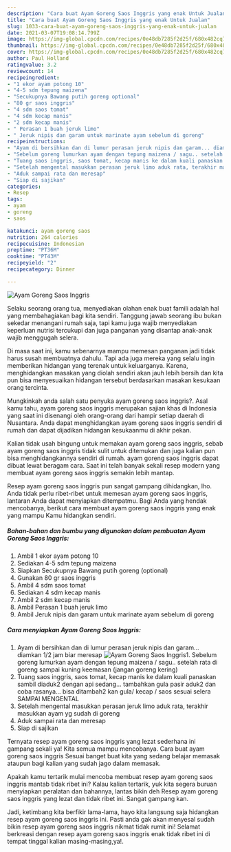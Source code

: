 ```yaml
---
description: "Cara buat Ayam Goreng Saos Inggris yang enak Untuk Jualan"
title: "Cara buat Ayam Goreng Saos Inggris yang enak Untuk Jualan"
slug: 1033-cara-buat-ayam-goreng-saos-inggris-yang-enak-untuk-jualan
date: 2021-03-07T19:08:14.799Z
image: https://img-global.cpcdn.com/recipes/0e48db7285f2d25f/680x482cq70/ayam-goreng-saos-inggris-foto-resep-utama.jpg
thumbnail: https://img-global.cpcdn.com/recipes/0e48db7285f2d25f/680x482cq70/ayam-goreng-saos-inggris-foto-resep-utama.jpg
cover: https://img-global.cpcdn.com/recipes/0e48db7285f2d25f/680x482cq70/ayam-goreng-saos-inggris-foto-resep-utama.jpg
author: Paul Holland
ratingvalue: 3.2
reviewcount: 14
recipeingredient:
- "1 ekor ayam potong 10"
- "4-5 sdm tepung maizena"
- "Secukupnya Bawang putih goreng optional"
- "80 gr saos inggris"
- "4 sdm saos tomat"
- "4 sdm kecap manis"
- "2 sdm kecap manis"
- " Perasan 1 buah jeruk limo"
- " Jeruk nipis dan garam untuk marinate ayam sebelum di goreng"
recipeinstructions:
- "Ayam di bersihkan dan di lumur perasan jeruk nipis dan garam... diamkan 1/2 jam biar meresap"
- "Sebelum goreng lumurkan ayam dengan tepung maizena / sagu.. setelah rata di goreng sampai kuning keemasan (jangan goreng kering)"
- "Tuang saos inggris, saos tomat, kecap manis ke dalam kuali panaskan sambil diaduk2 dengan api sedang... tambahkan gula pasir aduk2 dan coba rasanya... bisa ditambah2 kan gula/ kecap / saos sesuai selera SAMPAI MENGENTAL"
- "Setelah mengental masukkan perasan jeruk limo aduk rata, terakhir masukkan ayam yg sudah di goreng"
- "Aduk sampai rata dan meresap"
- "Siap di sajikan"
categories:
- Resep
tags:
- ayam
- goreng
- saos

katakunci: ayam goreng saos 
nutrition: 264 calories
recipecuisine: Indonesian
preptime: "PT36M"
cooktime: "PT43M"
recipeyield: "2"
recipecategory: Dinner

---
```



![Ayam Goreng Saos Inggris](https://img-global.cpcdn.com/recipes/0e48db7285f2d25f/680x482cq70/ayam-goreng-saos-inggris-foto-resep-utama.jpg)

Selaku seorang orang tua, menyediakan olahan enak buat famili adalah hal yang membahagiakan bagi kita sendiri. Tanggung jawab seorang ibu bukan sekedar menangani rumah saja, tapi kamu juga wajib menyediakan keperluan nutrisi tercukupi dan juga panganan yang disantap anak-anak wajib menggugah selera.

Di masa  saat ini, kamu sebenarnya mampu memesan panganan jadi tidak harus susah membuatnya dahulu. Tapi ada juga mereka yang selalu ingin memberikan hidangan yang terenak untuk keluarganya. Karena, menghidangkan masakan yang diolah sendiri akan jauh lebih bersih dan kita pun bisa menyesuaikan hidangan tersebut berdasarkan masakan kesukaan orang tercinta. 



Mungkinkah anda salah satu penyuka ayam goreng saos inggris?. Asal kamu tahu, ayam goreng saos inggris merupakan sajian khas di Indonesia yang saat ini disenangi oleh orang-orang dari hampir setiap daerah di Nusantara. Anda dapat menghidangkan ayam goreng saos inggris sendiri di rumah dan dapat dijadikan hidangan kesukaanmu di akhir pekan.

Kalian tidak usah bingung untuk memakan ayam goreng saos inggris, sebab ayam goreng saos inggris tidak sulit untuk ditemukan dan juga kalian pun bisa menghidangkannya sendiri di rumah. ayam goreng saos inggris dapat dibuat lewat beragam cara. Saat ini telah banyak sekali resep modern yang membuat ayam goreng saos inggris semakin lebih mantap.

Resep ayam goreng saos inggris pun sangat gampang dihidangkan, lho. Anda tidak perlu ribet-ribet untuk memesan ayam goreng saos inggris, lantaran Anda dapat menyiapkan ditempatmu. Bagi Anda yang hendak mencobanya, berikut cara membuat ayam goreng saos inggris yang enak yang mampu Kamu hidangkan sendiri.

<!--inarticleads1-->

##### Bahan-bahan dan bumbu yang digunakan dalam pembuatan Ayam Goreng Saos Inggris:

1. Ambil 1 ekor ayam potong 10
1. Sediakan 4-5 sdm tepung maizena
1. Siapkan Secukupnya Bawang putih goreng (optional)
1. Gunakan 80 gr saos inggris
1. Ambil 4 sdm saos tomat
1. Sediakan 4 sdm kecap manis
1. Ambil 2 sdm kecap manis
1. Ambil  Perasan 1 buah jeruk limo
1. Ambil  Jeruk nipis dan garam untuk marinate ayam sebelum di goreng




<!--inarticleads2-->

##### Cara menyiapkan Ayam Goreng Saos Inggris:

1. Ayam di bersihkan dan di lumur perasan jeruk nipis dan garam... diamkan 1/2 jam biar meresap
<img src="https://img-global.cpcdn.com/steps/a43b5a38df99a554/160x128cq70/ayam-goreng-saos-inggris-langkah-memasak-1-foto.jpg" alt="Ayam Goreng Saos Inggris">1. Sebelum goreng lumurkan ayam dengan tepung maizena / sagu.. setelah rata di goreng sampai kuning keemasan (jangan goreng kering)
1. Tuang saos inggris, saos tomat, kecap manis ke dalam kuali panaskan sambil diaduk2 dengan api sedang... tambahkan gula pasir aduk2 dan coba rasanya... bisa ditambah2 kan gula/ kecap / saos sesuai selera SAMPAI MENGENTAL
1. Setelah mengental masukkan perasan jeruk limo aduk rata, terakhir masukkan ayam yg sudah di goreng
1. Aduk sampai rata dan meresap
1. Siap di sajikan




Ternyata resep ayam goreng saos inggris yang lezat sederhana ini gampang sekali ya! Kita semua mampu mencobanya. Cara buat ayam goreng saos inggris Sesuai banget buat kita yang sedang belajar memasak ataupun bagi kalian yang sudah jago dalam memasak.

Apakah kamu tertarik mulai mencoba membuat resep ayam goreng saos inggris mantab tidak ribet ini? Kalau kalian tertarik, yuk kita segera buruan menyiapkan peralatan dan bahannya, lantas bikin deh Resep ayam goreng saos inggris yang lezat dan tidak ribet ini. Sangat gampang kan. 

Jadi, ketimbang kita berfikir lama-lama, hayo kita langsung saja hidangkan resep ayam goreng saos inggris ini. Pasti anda gak akan menyesal sudah bikin resep ayam goreng saos inggris nikmat tidak rumit ini! Selamat berkreasi dengan resep ayam goreng saos inggris enak tidak ribet ini di tempat tinggal kalian masing-masing,ya!.


